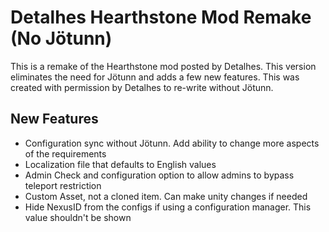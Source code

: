 # Detalhes Hearthstone Mod Remake (No Jötunn)

This is a remake of the Hearthstone mod posted by Detalhes. This version eliminates the need for Jötunn and adds a few new features. This was created with permission by Detalhes to re-write without Jötunn.

## New Features
* Configuration sync without Jötunn. Add ability to change more aspects of the requirements
* Localization file that defaults to English values
* Admin Check and configuration option to allow admins to bypass teleport restriction
* Custom Asset, not a cloned item. Can make unity changes if needed
* Hide NexusID from the configs if using a configuration manager. This value shouldn't be shown